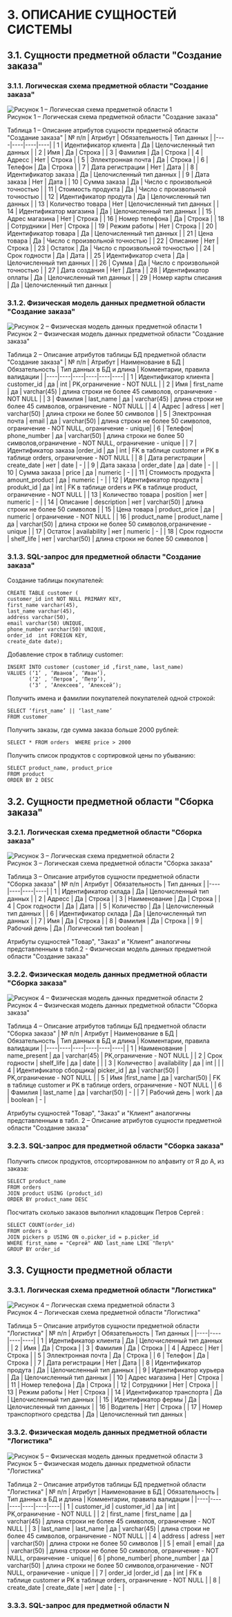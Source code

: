 # 3. ОПИСАНИЕ СУЩНОСТЕЙ СИСТЕМЫ

## 3.1.	Сущности предметной области "Создание заказа"
### 3.1.1.	Логическая схема предметной области "Создание заказа" 

![Рисунок 1 – Логическая схема предметной области 1](./Materials/LogModel-1.jpg)  
Рисунок 1 – Логическая схема предметной области "Создание заказа"

Таблица 1 – Описание атрибутов сущности предметной области "Создание заказа"
| № п/п | Атрибут | Обязательность | Тип данных |
|----|----|----|----|
| 1 | Идентификатор клиента | Да | Целочисленный тип данных |
| 2 | Имя | Да  | Строка |
| 3 | Фамилия | Да | Строка |
| 4 | Адресс | Нет | Строка |
| 5 | Эллектронная почта | Да | Строка |
| 6 | Телефон | Да | Строка |
| 7 | Дата регистрации | Нет | Дата |
| 8 | Идентификатор заказа | Да | Целочисленный тип данных |
| 9 | Дата заказа | Нет | Дата |
| 10 | Сумма заказа | Да | Число с произвольной точностью |
| 11 | Стоимость продукта | Да | Число с произвольной точностью |
| 12 | Идентификатор продута | Да | Целочисленный тип данных |
| 13 | Количество товара | Нет | Целочисленный тип данных |
| 14 | Идентификатор магазина | Да | Целочисленный тип данных |
| 15 | Адрес магазина | Нет | Строка |
| 16 | Номер телефона | Да | Строка |
| 18 | Сотрудники  | Нет | Строка |
| 19 | Режим работы | Нет | Строка |
| 20 | Идентификатор товара  | Да | Целочисленный тип данных |
| 21 | Цена товара | Да | Число с произвольной точностью |
| 22 | Описание | Нет | Строка |
| 23 | Остаток | Да | Число с произвольной точностью |
| 24 | Срок годности | Да | Дата |
| 25 | Идентификатор счета | Да | Целочисленный тип данных |
| 26 | Сумма  | Да | Число с произвольной точностью |
| 27 | Дата создания | Нет  | Дата |
| 28 | Идентификатор оплаты | Да | Целочисленный тип данных |
| 29 | Номер карты списания | Да | Целочисленный тип данных |


### 3.1.2.	Физическая модель данных предметной области "Создание заказа" 

![Рисунок 2 – Физическая модель данных предметной области 1](./Materials/FizModel-1.jpg)  
Рисунок 2 – Физическая модель данных предметной области "Создание заказа" 

Таблица 2 – Описание атрибутов таблицы БД предметной области "Создание заказа" 
| № п/п | Атрибут | Наименование в БД | Обязательность | Тип данных в БД и длина | Комментарии, правила валидации |
|----|----|----|----|----|----|
| 1 | Идентификатор клиента | customer_id | да | int | PK,ограничение - NOT NULL |
| 2 | Имя | first_name | да | varchar(45)  | длина строки не более 45 символов, ограничение -  NOT NULL |
| 3 | Фамилия | last_name | да | varchar(45) | длина строки не более 45 символов, ограничение - NOT NULL |
| 4 | Адрес | adress | нет | varchar(50) | длина строки не более 50 символов |
| 5 | Электронная почта | email | да | varchar(50) | длина строки не более 50 символов, ограничение -  NOT NULL, ограничение - unique|
| 6 | Телефон| phone_number | да | varchar(50) | длина строки не более 50 символов,ограничение -  NOT NULL, ограничение - unique |
| 7 | Идентификатор заказа |order_id | да | int | FK в таблице сustomer и PK в таблице orders, ограничение -  NOT NULL |
| 8 | Дата регистрации | create_date | нет | date | - |
| 9 | Дата заказа | order_date | да | date  | - |
| 10 | Сумма заказа | price | да | numeric | - |
| 11 | Стоимость продукта | amount_product | да | numeric | - |
| 12 | Идентификатор продукта | produkt_id | да  | int | FK в таблице orders и PK в таблице product, ограничение -  NOT NULL |
| 13 | Количество товара | position | нет | numeric | - |
| 14 | Описание | description | нет | varchar(50) | длина строки не более 50 символов |
| 15 | Цена товара | product_price | да | numeric | ограничение -  NOT NULL |
| 16 | product_name | product_name | да | varchar(50) | длина строки не более 50 символов,ограничение - unique |
| 17 | Остаток | availability | нет | numeric | - |
| 18 | Срок годности | shelf_life | нет | varchar(50) | длина строки не более 50 символов |

### 3.1.3.	SQL-запрос для предметной области "Создание заказа"
Создание таблицы покупателей:
```
CREATE TABLE customer (
customer_id int NOT NULL PRIMARY KEY,
first_name varchar(45),
last_name varchar(45),
address varchar(50),
email varchar(50) UNIQUE,
phone_number varchar(50) UNIQUE,
order_id  int FOREIGN KEY,
create_date date);
```
Добавление строк в таблицу customer:
```
INSERT INTO customer (customer_id ,first_name, last_name)
VALUES (‘1’ , ‘Иванов’, ‘Иван’),
       (‘2’ , ‘Петров’, ‘Петр’),
       (‘3’ , ‘Алексеев’, ‘Алексей’);
```
Получить имена и фамилии покупателей покупателей одной строкой:
```
SELECT ‘first_name’ || ‘last_name’ 
FROM customer
```
Получить заказы, где сумма заказа больше 2000 рублей:
```
SELECT * FROM orders  WHERE price > 2000
```
Получить список продуктов с сортировкой цены по убыванию:
```
SELECT product_name, product_price
FROM product 
ORDER BY 2 DESC 
```

## 3.2.	Сущности предметной области "Сборка заказа"
### 3.2.1.	Логическая схема предметной области "Сборка заказа"

![Рисунок 3 – Логическая схема предметной области 2](./Materials/%D0%9B%D0%BE%D0%B3%D0%B8%D1%87%D0%B5%D1%81%D0%BA%D0%B0%D1%8F%20%D0%BC%D0%BE%D0%B4%D0%B5%D0%BB%D1%8C%20%D1%81%D0%BA%D0%BB%D0%B0%D0%B4%D0%B0.png)  
Рисунок 3 – Логическая схема предметной области "Сборка заказа"



Таблица 3 – Описание атрибутов сущности предметной области "Сборка заказа"
| № п/п | Атрибут | Обязательность | Тип данных |
|----|----|----|----|
| 1 | Идентификатор склада | Да | Целочисленный тип данных |
| 2 | Адресс | Да | Строка |
| 3 | Наименование | Да | Строка |
| 4 | Срок годности | Да | Дата |
| 5 | Количество | Да | Целочисленный тип данных |
| 6 | Идентификатор склада | Да | Целочисленный тип данных |
| 7 | Имя | Да | Строка |
| 8 | Фамилия | Да | Строка |
| 9 | Рабочий день | Да | Логический тип boolean  |

Атрибуты сущностей "Товар", "Заказ" и "Клиент" аналогичны представленным в табл.2 - Физическая модель данных предметной области "Создание заказа"


### 3.2.2.	Физическая модель данных предметной области "Сборка заказа"

![Рисунок 4 – Физическая модель данных предметной области 2](./Materials/Phiz%20model.png)  
Рисунок 4 – Физическая модель данных предметной области "Сборка заказа"


Таблица 4 – Описание атрибутов таблицы БД предметной области "Сборка заказа"
| № п/п | Атрибут | Наименование в БД | Обязательность | Тип данных в БД и длина | Комментарии, правила валидации |
|----|----|----|----|----|----|
| 1 | Наименование | name_present | да | varchar(45) | PK,ограничение - NOT NULL |
| 2 | Срок годности	 | shelf_life | да | date |  |
| 3 | Количество | availability | да | int | |
| 4 | Идентификатор сборщика| picker_id | да | varchar(50) | PK,ограничение - NOT NULL |
| 5 | Имя |first_name | да | varchar(50) | FK в таблице сustomer и PK в таблице orders, ограничение -  NOT NULL |
| 6 | Фамилия | last_name | да | varchar(50) | - |
| 7 | Рабочий день	 | work | да | boolean  | - |

Атрибуты сущностей "Товар", "Заказ" и "Клиент" аналогичны представленным в табл. 2 – Описание атрибутов сущности предметной области "Создание заказа"

### 3.2.3.	SQL-запрос для предметной области "Сборка заказа"

Получить список продуктов, отсортированном по алфавиту от Я до А, из заказа:
```
SELECT product_name
FROM orders
JOIN product USING (product_id)
ORDER BY product_name DESC
```

Посчитать сколько заказов выполнил кладовщик Петров Сергей :
```
SELECT COUNT(order_id)
FROM orders o
JOIN pickers p USING ON o.picker_id = p.picker_id
WHERE first_name = "Сергей" AND last_name LIKE "Петр%" 
GROUP BY order_id
```




## 3.3.	Сущности предметной области 
### 3.3.1.	Логическая схема предметной области "Логистика"

![Рисунок 4 – Логическая схема предметной области 3](./Materials/diagram003.jpg)  
Рисунок 4 – Логическая схема предметной области "Логистика"

Таблица 5 – Описание атрибутов сущности предметной области "Логистика"
| № п/п | Атрибут | Обязательность | Тип данных |
|----|----|----|----|
| 1 | Идентификатор клиента | Да | Целочисленный тип данных |
| 2 | Имя | Да  | Строка |
| 3 | Фамилия | Да | Строка |
| 4 | Адресс | Нет | Строка |
| 5 | Эллектронная почта | Да | Строка |
| 6 | Телефон | Да | Строка |
| 7 | Дата регистрации | Нет | Дата |
| 8 | Идентификатор продута | Да | Целочисленный тип данных |
| 9 | Идентификатор курьера | Да | Целочисленный тип данных |
| 10 | Адрес магазина | Нет | Строка |
| 11 | Номер телефона | Да | Строка |
| 12 | Сотрудники  | Нет | Строка |
| 13 | Режим работы | Нет | Строка |
| 14 | Идентификатор транспорта  | Да | Целочисленный тип данных |
| 15 | Идентификатор фермы | Да | Целочисленный тип данных |
| 16 | Водитель | Нет | Строка |
| 17 | Номер транспортного средства | Да | Целочисленный тип данных |


### 3.3.2.	Физическая модель данных предметной области "Логистика"

![Рисунок 5 – Физическая модель данных предметной области 3](./Materials/diagram03.jpg)  
Рисунок 5 – Физическая модель данных предметной области "Логистика" 

Таблица 2 – Описание атрибутов таблицы БД предметной области "Логистика" 
| № п/п | Атрибут | Наименование в БД | Обязательность | Тип данных в БД и длина | Комментарии, правила валидации |
|----|----|----|----|----|----|
| 1 | customer_id | customer_id | да | int | PK,ограничение - NOT NULL |
| 2 | first_name | first_name | да | varchar(45)  | длина строки не более 45 символов, ограничение -  NOT NULL |
| 3 | last_name | last_name | да | varchar(45) | длина строки не более 45 символов, ограничение - NOT NULL |
| 4 | address | adress | нет | varchar(50) | длина строки не более 50 символов |
| 5 | email | email | да | varchar(50) | длина строки не более 50 символов, ограничение -  NOT NULL, ограничение - unique|
| 6 | phone_number| phone_number | да | varchar(50) | длина строки не более 50 символов,ограничение -  NOT NULL, ограничение - unique |
| 7 | order_id |order_id | да | int | FK в таблице сustomer и PK в таблице orders, ограничение -  NOT NULL |
| 8 | create_date | create_date | нет | date | - |

### 3.3.3.	SQL-запрос для предметной области N
